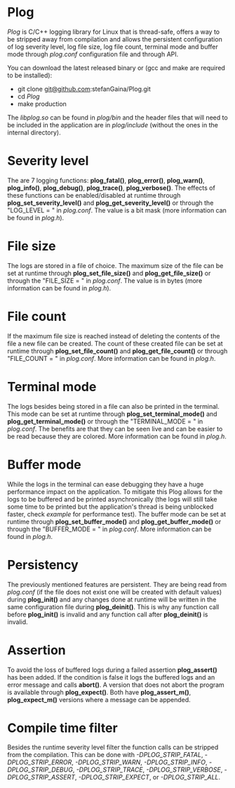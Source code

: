 # Plog
*Plog* is C/C++ logging library for Linux that is thread-safe, offers a way to be stripped away from compilation and allows the persistent configuration of log severity level, log file size, log file count, terminal mode and buffer mode through *plog.conf* configuration file and through API.

You can download the latest released binary or (gcc and make are required to be installed):
- git clone git@github.com:stefanGaina/Plog.git
- cd *Plog*
- make production

The *libplog.so* can be found in *plog/bin* and the header files that will need to be included in the application are in *plog/include* (without the ones in the internal directory).

# Severity level
The are 7 logging functions: **plog_fatal()**, **plog_error()**, **plog_warn()**, **plog_info()**, **plog_debug()**, **plog_trace()**, **plog_verbose()**.
The effects of these functions can be enabled/disabled at runtime through **plog_set_severity_level()** and **plog_get_severity_level()** or through the "LOG_LEVEL = " in *plog.conf*.
The value is a bit mask (more information can be found in *plog.h*).

# File size
The logs are stored in a file of choice. The maximum size of the file can be set at runtime through **plog_set_file_size()** and **plog_get_file_size()** or through the "FILE_SIZE = " in *plog.conf*.
The value is in bytes (more information can be found in *plog.h*).

# File count
If the maximum file size is reached instead of deleting the contents of the file a new file can be created. The count of these created file can be set at runtime through **plog_set_file_count()** and **plog_get_file_count()** or through "FILE_COUNT = " in *plog.conf*. More information can be found in *plog.h*.

# Terminal mode
The logs besides being stored in a file can also be printed in the terminal. This mode can be set at runtime through **plog_set_terminal_mode()** and **plog_get_terminal_mode()** or through the "TERMINAL_MODE = " in *plog.conf*. The benefits are that they can be seen live and can be easier to be read because they are colored. More information can be found in *plog.h*.

# Buffer mode
While the logs in the terminal can ease debugging they have a huge performance impact on the application. To mitigate this Plog allows for the logs to be buffered and be printed asynchronically (the logs will still take some time to be printed but the application's thread is being unblocked faster, check *example* for performance test). The buffer mode can be set at runtime through **plog_set_buffer_mode()** and **plog_get_buffer_mode()** or through the "BUFFER_MODE = " in *plog.conf*. More information can be found in *plog.h*.

# Persistency
The previously mentioned features are persistent. They are being read from *plog.conf* (if the file does not exist one will be created with default values) during **plog_init()** and any changes done at runtime will be written in the same configuration file during **plog_deinit()**. This is why any function call before **plog_init()** is invalid and any function call after **plog_deinit()** is invalid.

# Assertion
To avoid the loss of buffered logs during a failed assertion **plog_assert()** has been added. If the condition is false it logs the buffered logs and an error message and calls **abort()**. A version that does not abort the program is available through **plog_expect()**. Both have **plog_assert_m()**, **plog_expect_m()** versions where a message can be appended.

# Compile time filter
Besides the runtime severity level filter the function calls can be stripped from the compilation. This can be done with *-DPLOG_STRIP_FATAL*, *-DPLOG_STRIP_ERROR*, *-DPLOG_STRIP_WARN*, *-DPLOG_STRIP_INFO*, *-DPLOG_STRIP_DEBUG*, *-DPLOG_STRIP_TRACE*, *-DPLOG_STRIP_VERBOSE*, *-DPLOG_STRIP_ASSERT*, *-DPLOG_STRIP_EXPECT*, or *-DPLOG_STRIP_ALL*.
